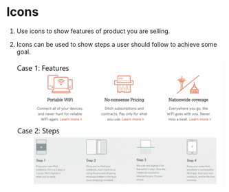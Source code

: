 # Icons

1. Use icons to show features of product you are selling.

2. Icons can be used to show steps a user should follow to achieve some goal.

<img src="icons.png"
     alt="Icons"
     style="float: left; margin-right: 10px;" />